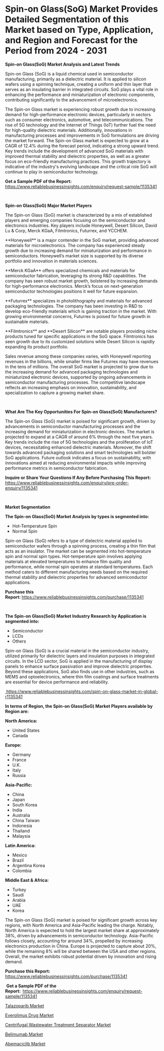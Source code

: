 <p><h1>Spin-on Glass(SoG) Market Provides Detailed Segmentation of this Market based on Type, Application, and Region and Forecast for the Period from 2024 - 2031</h1></p><p><strong>Spin-on Glass(SoG) Market Analysis and Latest Trends</strong></p>
<p><p>Spin-on Glass (SoG) is a liquid chemical used in semiconductor manufacturing, primarily as a dielectric material. It is applied to silicon wafers using a spinning technique, creating a uniform and thin layer that serves as an insulating barrier in integrated circuits. SoG plays a vital role in enhancing the performance and miniaturization of electronic components, contributing significantly to the advancement of microelectronics.</p><p>The Spin-on Glass market is experiencing robust growth due to increasing demand for high-performance electronic devices, particularly in sectors such as consumer electronics, automotive, and telecommunications. The rise of 5G technology and the Internet of Things (IoT) further fuel the need for high-quality dielectric materials. Additionally, innovations in manufacturing processes and improvements in SoG formulations are driving the market forward. The Spin-on Glass market is expected to grow at a CAGR of 12.4% during the forecast period, indicating a strong upward trend. Key trends include the development of advanced SoG materials with improved thermal stability and dielectric properties, as well as a greater focus on eco-friendly manufacturing practices. This growth trajectory is indicative of the industry's evolving landscape and the critical role SoG will continue to play in semiconductor technology.</p></p>
<p><strong>Get a Sample PDF of the Report:&nbsp;</strong> <a href="https://www.reliablebusinessinsights.com/enquiry/request-sample/1135341?utm_campaign=1674&utm_medium=2&utm_source=Github&utm_content=ia&utm_term=20122024&utm_id=spin-on-glasssog">https://www.reliablebusinessinsights.com/enquiry/request-sample/1135341</a></p>
<p>&nbsp;</p>
<p><strong>Spin-on Glass(SoG) Major Market Players</strong></p>
<p><p>The Spin-on Glass (SoG) market is characterized by a mix of established players and emerging companies focusing on the semiconductor and electronics industries. Key players include Honeywell, Desert Silicon, David Lu & Corp, Merck KGaA, Filmtronics, Futurrex, and YCCHEM.</p><p>**Honeywell** is a major contender in the SoG market, providing advanced materials for microelectronics. The company has experienced steady growth due to increasing demand for miniaturization and performance in semiconductors. Honeywell’s market size is supported by its diverse portfolio and innovation in materials sciences.</p><p>**Merck KGaA** offers specialized chemicals and materials for semiconductor fabrication, leveraging its strong R&D capabilities. The company has seen robust market growth, bolstered by increasing demands for high-performance electronics. Merck’s focus on next-generation semiconductor technologies positions it well for future expansion.</p><p>**Futurrex** specializes in photolithography and materials for advanced packaging technologies. The company has been investing in R&D to develop eco-friendly materials which is gaining traction in the market. With growing environmental concerns, Futurrex is poised for future growth in sustainable materials.</p><p>**Filmtronics** and **Desert Silicon** are notable players providing niche products tuned for specific applications in the SoG space. Filmtronics has seen growth due to its customized solutions while Desert Silicon is rapidly expanding its product portfolio.</p><p>Sales revenue among these companies varies, with Honeywell reporting revenues in the billions, while smaller firms like Futurrex may have revenues in the tens of millions. The overall SoG market is projected to grow due to the increasing demand for advanced packaging technologies and miniaturized electronic devices, supported by ongoing advancements in semiconductor manufacturing processes. The competitive landscape reflects an increasing emphasis on innovation, sustainability, and specialization to capture a growing market share.</p></p>
<p>&nbsp;</p>
<p><strong>What Are The Key Opportunities For Spin-on Glass(SoG) Manufacturers?</strong></p>
<p><p>The Spin-on Glass (SoG) market is poised for significant growth, driven by advancements in semiconductor manufacturing processes and the increasing demand for miniaturization in electronic devices. The market is projected to expand at a CAGR of around 6% through the next five years. Key trends include the rise of 5G technologies and the proliferation of IoT devices, necessitating enhanced dielectric materials. Moreover, the shift towards advanced packaging solutions and smart technologies will bolster SoG applications. Future outlook indicates a focus on sustainability, with innovations aimed at reducing environmental impacts while improving performance metrics in semiconductor fabrication.</p></p>
<p><strong>Inquire or Share Your Questions If Any Before Purchasing This Report:</strong> <a href="https://www.reliablebusinessinsights.com/enquiry/pre-order-enquiry/1135341?utm_campaign=1674&utm_medium=2&utm_source=Github&utm_content=ia&utm_term=20122024&utm_id=spin-on-glasssog">https://www.reliablebusinessinsights.com/enquiry/pre-order-enquiry/1135341</a></p>
<p>&nbsp;</p>
<p><strong>Market Segmentation</strong></p>
<p><strong>The Spin-on Glass(SoG) Market Analysis by types is segmented into:</strong></p>
<p><ul><li>Hot-Temperature Spin</li><li>Normal Spin</li></ul></p>
<p><p>Spin-on Glass (SoG) refers to a type of dielectric material applied to semiconductor wafers through a spinning process, creating a thin film that acts as an insulator. The market can be segmented into hot-temperature spin and normal spin types. Hot-temperature spin involves applying materials at elevated temperatures to enhance film quality and performance, while normal spin operates at standard temperatures. Each method caters to different manufacturing needs based on the required thermal stability and dielectric properties for advanced semiconductor applications.</p></p>
<p><strong>Purchase this Report:&nbsp;</strong><a href="https://www.reliablebusinessinsights.com/purchase/1135341?utm_campaign=1674&utm_medium=2&utm_source=Github&utm_content=ia&utm_term=20122024&utm_id=spin-on-glasssog">https://www.reliablebusinessinsights.com/purchase/1135341</a></p>
<p>&nbsp;</p>
<p><strong>The Spin-on Glass(SoG) Market Industry Research by Application is segmented into:</strong></p>
<p><ul><li>Semiconductor</li><li>LCDs</li><li>Others</li></ul></p>
<p><p>Spin-on Glass (SoG) is a crucial material in the semiconductor industry, utilized primarily for dielectric layers and insulation purposes in integrated circuits. In the LCD sector, SoG is applied in the manufacturing of display panels to enhance surface passivation and improve dielectric properties. Beyond these applications, SoG also finds use in other industries, such as MEMS and optoelectronics, where thin film coatings and surface treatments are essential for device performance and reliability.</p></p>
<p><a href="https://www.reliablebusinessinsights.com/spin-on-glass-market-in-global-r1135341?utm_campaign=1674&utm_medium=2&utm_source=Github&utm_content=ia&utm_term=20122024&utm_id=spin-on-glasssog">&nbsp;https://www.reliablebusinessinsights.com/spin-on-glass-market-in-global-r1135341</a></p>
<p><strong>In terms of Region, the Spin-on Glass(SoG) Market Players available by Region are:</strong></p>
<p>
    <p> <strong> North America: </strong>
        <ul>
            <li>United States</li>
            <li>Canada</li>
        </ul>
        </p> 
    <p> <strong> Europe: </strong>
        <ul>
            <li>Germany</li>
            <li>France</li>
            <li>U.K.</li>
            <li>Italy</li>
            <li>Russia</li>
        </ul>
        </p> 
    <p> <strong> Asia-Pacific: </strong>
        <ul>
            <li>China</li>
            <li>Japan</li>
            <li>South Korea</li>
            <li>India</li>
            <li>Australia</li>
            <li>China Taiwan</li>
            <li>Indonesia</li>
            <li>Thailand</li>
            <li>Malaysia</li>
        </ul>
        </p> 
    <p> <strong> Latin America: </strong>
        <ul>
            <li>Mexico</li>
            <li>Brazil</li>
            <li>Argentina Korea</li>
            <li>Colombia</li>
        </ul>
        </p> 
    <p> <strong> Middle East & Africa: </strong>
        <ul>
            <li>Turkey</li>
            <li>Saudi</li>
            <li>Arabia</li>
            <li>UAE</li>
            <li>Korea</li>
        </ul>
    </p>
    </p>
<p><p>The Spin-on Glass (SoG) market is poised for significant growth across key regions, with North America and Asia-Pacific leading the charge. Notably, North America is expected to hold the largest market share at approximately 38%, driven by advancements in semiconductor technology. Asia-Pacific follows closely, accounting for around 34%, propelled by increasing electronics production in China. Europe is projected to capture about 20%, while the remaining 8% will be shared between the USA and other regions. Overall, the market exhibits robust potential driven by innovation and rising demand.</p></p>
<p><strong>Purchase this Report: </strong><a href="https://www.reliablebusinessinsights.com/purchase/1135341?utm_campaign=1674&utm_medium=2&utm_source=Github&utm_content=ia&utm_term=20122024&utm_id=spin-on-glasssog">https://www.reliablebusinessinsights.com/purchase/1135341</a></p>
<p>&nbsp;<strong>Get a Sample PDF of the Report:&nbsp;&nbsp;</strong><a href="https://www.reliablebusinessinsights.com/enquiry/request-sample/1135341?utm_campaign=1674&utm_medium=2&utm_source=Github&utm_content=ia&utm_term=20122024&utm_id=spin-on-glasssog">https://www.reliablebusinessinsights.com/enquiry/request-sample/1135341</a></p>
<p><strong></strong></p>
<p><p><a href="https://www.linkedin.com/pulse/comprehensive-report-talazoparib-market-types-applications-afncf?utm_campaign=1674&utm_medium=2&utm_source=Github&utm_content=ia&utm_term=20122024&utm_id=spin-on-glasssog">Talazoparib Market</a></p><p><a href="https://www.linkedin.com/pulse/everolimus-drug-market-forecast-2024-2031-trends-insights-rarde?utm_campaign=1674&utm_medium=2&utm_source=Github&utm_content=ia&utm_term=20122024&utm_id=spin-on-glasssog">Everolimus Drug Market</a></p><p><a href="https://github.com/mookiesville/Market-Research-Report-List-1/blob/main/centrifugal-wastewater-treatment-separator-market.md?utm_campaign=1674&utm_medium=2&utm_source=Github&utm_content=ia&utm_term=20122024&utm_id=spin-on-glasssog">Centrifugal Wastewater Treatment Separator Market</a></p><p><a href="https://www.linkedin.com/pulse/belimumab-market-ecosystem-competitive-landscape-strategic-srfpe?utm_campaign=1674&utm_medium=2&utm_source=Github&utm_content=ia&utm_term=20122024&utm_id=spin-on-glasssog">Belimumab Market</a></p><p><a href="https://www.linkedin.com/pulse/success-road-map-growing-abemaciclib-market-industrys-significant-5hoqf?utm_campaign=1674&utm_medium=2&utm_source=Github&utm_content=ia&utm_term=20122024&utm_id=spin-on-glasssog">Abemaciclib Market</a></p></p>
